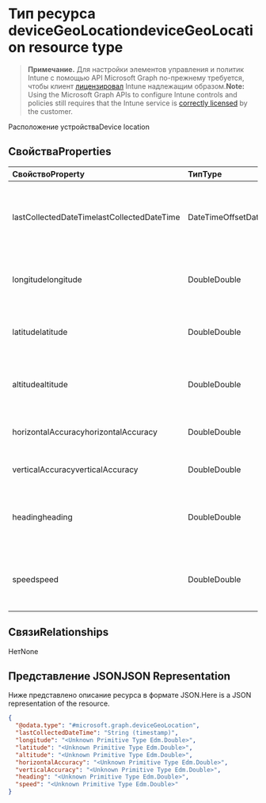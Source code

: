 # <a name="devicegeolocation-resource-type"></a><span data-ttu-id="f5a71-101">Тип ресурса deviceGeoLocation</span><span class="sxs-lookup"><span data-stu-id="f5a71-101">deviceGeoLocation resource type</span></span>

> <span data-ttu-id="f5a71-102">**Примечание.** Для настройки элементов управления и политик Intune с помощью API Microsoft Graph по-прежнему требуется, чтобы клиент [лицензировал](https://go.microsoft.com/fwlink/?linkid=839381) Intune надлежащим образом.</span><span class="sxs-lookup"><span data-stu-id="f5a71-102">**Note:** Using the Microsoft Graph APIs to configure Intune controls and policies still requires that the Intune service is [correctly licensed](https://go.microsoft.com/fwlink/?linkid=839381) by the customer.</span></span>

<span data-ttu-id="f5a71-103">Расположение устройства</span><span class="sxs-lookup"><span data-stu-id="f5a71-103">Device location</span></span>
## <a name="properties"></a><span data-ttu-id="f5a71-104">Свойства</span><span class="sxs-lookup"><span data-stu-id="f5a71-104">Properties</span></span>
|<span data-ttu-id="f5a71-105">Свойство</span><span class="sxs-lookup"><span data-stu-id="f5a71-105">Property</span></span>|<span data-ttu-id="f5a71-106">Тип</span><span class="sxs-lookup"><span data-stu-id="f5a71-106">Type</span></span>|<span data-ttu-id="f5a71-107">Описание</span><span class="sxs-lookup"><span data-stu-id="f5a71-107">Description</span></span>|
|:---|:---|:---|
|<span data-ttu-id="f5a71-108">lastCollectedDateTime</span><span class="sxs-lookup"><span data-stu-id="f5a71-108">lastCollectedDateTime</span></span>|<span data-ttu-id="f5a71-109">DateTimeOffset</span><span class="sxs-lookup"><span data-stu-id="f5a71-109">DateTimeOffset</span></span>|<span data-ttu-id="f5a71-110">Время записи расположения относительно времени UTC</span><span class="sxs-lookup"><span data-stu-id="f5a71-110">Time at which location was recorded, relative to UTC</span></span>|
|<span data-ttu-id="f5a71-111">longitude</span><span class="sxs-lookup"><span data-stu-id="f5a71-111">longitude</span></span>|<span data-ttu-id="f5a71-112">Double</span><span class="sxs-lookup"><span data-stu-id="f5a71-112">Double</span></span>|<span data-ttu-id="f5a71-113">Долгота расположения устройства</span><span class="sxs-lookup"><span data-stu-id="f5a71-113">Longitude coordinate of the device's location</span></span>|
|<span data-ttu-id="f5a71-114">latitude</span><span class="sxs-lookup"><span data-stu-id="f5a71-114">latitude</span></span>|<span data-ttu-id="f5a71-115">Double</span><span class="sxs-lookup"><span data-stu-id="f5a71-115">Double</span></span>|<span data-ttu-id="f5a71-116">Широта расположения устройства</span><span class="sxs-lookup"><span data-stu-id="f5a71-116">Latitude coordinate of the device's location</span></span>|
|<span data-ttu-id="f5a71-117">altitude</span><span class="sxs-lookup"><span data-stu-id="f5a71-117">altitude</span></span>|<span data-ttu-id="f5a71-118">Double</span><span class="sxs-lookup"><span data-stu-id="f5a71-118">Double</span></span>|<span data-ttu-id="f5a71-119">Высота (метров над уровнем моря)</span><span class="sxs-lookup"><span data-stu-id="f5a71-119">Altitude, given in meters above sea level</span></span>|
|<span data-ttu-id="f5a71-120">horizontalAccuracy</span><span class="sxs-lookup"><span data-stu-id="f5a71-120">horizontalAccuracy</span></span>|<span data-ttu-id="f5a71-121">Double</span><span class="sxs-lookup"><span data-stu-id="f5a71-121">Double</span></span>|<span data-ttu-id="f5a71-122">Точность долготы и широты (м)</span><span class="sxs-lookup"><span data-stu-id="f5a71-122">Accuracy of longitude and latitude in meters</span></span>|
|<span data-ttu-id="f5a71-123">verticalAccuracy</span><span class="sxs-lookup"><span data-stu-id="f5a71-123">verticalAccuracy</span></span>|<span data-ttu-id="f5a71-124">Double</span><span class="sxs-lookup"><span data-stu-id="f5a71-124">Double</span></span>|<span data-ttu-id="f5a71-125">Точность высоты (м)</span><span class="sxs-lookup"><span data-stu-id="f5a71-125">Accuracy of altitude in meters</span></span>|
|<span data-ttu-id="f5a71-126">heading</span><span class="sxs-lookup"><span data-stu-id="f5a71-126">heading</span></span>|<span data-ttu-id="f5a71-127">Double</span><span class="sxs-lookup"><span data-stu-id="f5a71-127">Double</span></span>|<span data-ttu-id="f5a71-128">Направление от географического севера (градусов)</span><span class="sxs-lookup"><span data-stu-id="f5a71-128">Heading in degrees from true north</span></span>|
|<span data-ttu-id="f5a71-129">speed</span><span class="sxs-lookup"><span data-stu-id="f5a71-129">speed</span></span>|<span data-ttu-id="f5a71-130">Double</span><span class="sxs-lookup"><span data-stu-id="f5a71-130">Double</span></span>|<span data-ttu-id="f5a71-131">Скорость передвижения устройства (м/с)</span><span class="sxs-lookup"><span data-stu-id="f5a71-131">Speed the device is traveling in meters per second</span></span>|

## <a name="relationships"></a><span data-ttu-id="f5a71-132">Связи</span><span class="sxs-lookup"><span data-stu-id="f5a71-132">Relationships</span></span>
<span data-ttu-id="f5a71-133">Нет</span><span class="sxs-lookup"><span data-stu-id="f5a71-133">None</span></span>
## <a name="json-representation"></a><span data-ttu-id="f5a71-134">Представление JSON</span><span class="sxs-lookup"><span data-stu-id="f5a71-134">JSON Representation</span></span>
<span data-ttu-id="f5a71-135">Ниже представлено описание ресурса в формате JSON.</span><span class="sxs-lookup"><span data-stu-id="f5a71-135">Here is a JSON representation of the resource.</span></span>
<!-- {
  "blockType": "resource",
  "keyProperty": "id",
  "@odata.type": "microsoft.graph.deviceGeoLocation"
}
-->
``` json
{
  "@odata.type": "#microsoft.graph.deviceGeoLocation",
  "lastCollectedDateTime": "String (timestamp)",
  "longitude": "<Unknown Primitive Type Edm.Double>",
  "latitude": "<Unknown Primitive Type Edm.Double>",
  "altitude": "<Unknown Primitive Type Edm.Double>",
  "horizontalAccuracy": "<Unknown Primitive Type Edm.Double>",
  "verticalAccuracy": "<Unknown Primitive Type Edm.Double>",
  "heading": "<Unknown Primitive Type Edm.Double>",
  "speed": "<Unknown Primitive Type Edm.Double>"
}
```



